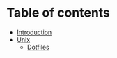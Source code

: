 # Table of contents

* [Introduction](README.md)
* [Unix](unix/README.md)
  * [Dotfiles](unix/dotfiles.md)

